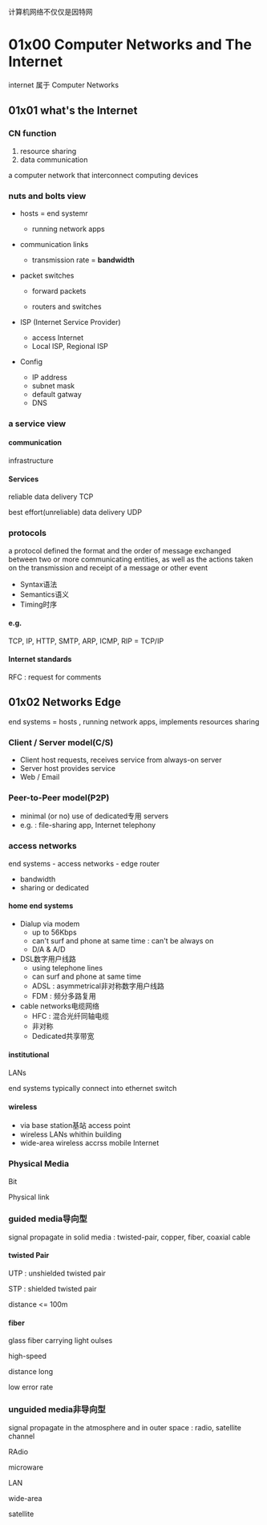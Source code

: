 计算机网络不仅仅是因特网

# 01x00 Computer Networks and The Internet

internet 属于 Computer Networks

## 01x01 what's the Internet

### CN function

1. resource sharing
2. data communication

a computer network that interconnect computing devices

### nuts and bolts view

- hosts = end systemr

  - running network apps
- communication links

  - transmission rate = **bandwidth**
- packet switches

  - forward packets

  - routers and switches
- ISP (Internet Service Provider)

  - access Internet
  - Local ISP, Regional ISP
- Config
  - IP address
  - subnet mask
  - default gatway
  - DNS

### a service view

#### communication

infrastructure

#### Services 

reliable data delivery TCP

best effort(unreliable) data delivery UDP

### protocols

a protocol defined the format and the order of message exchanged between two or more communicating entities, as well as the actions taken on the transmission and receipt of a message or other event

- Syntax语法
- Semantics语义
- Timing时序

#### e.g.

TCP, IP, HTTP, SMTP, ARP, ICMP, RIP = TCP/IP

#### Internet standards

RFC : request for comments



## 01x02 Networks Edge

end systems = hosts , running network apps, implements resources sharing

### Client / Server model(C/S)

- Client host requests, receives service from always-on server
- Server host provides service
- Web / Email

### Peer-to-Peer model(P2P)

- minimal (or no) use of dedicated专用 servers
- e.g. : file-sharing app, Internet telephony



### access networks

end systems - access networks - edge router

- bandwidth
- sharing or dedicated

#### home end systems

- Dialup via modem
  - up to 56Kbps
  - can't surf and phone at same time : can't be always on
  - D/A & A/D
- DSL数字用户线路
  - using telephone lines
  - can surf and phone at same time
  - ADSL : asymmetrical非对称数字用户线路
  - FDM : 频分多路复用
- cable networks电缆网络
  - HFC : 混合光纤同轴电缆
  - 非对称
  - Dedicated共享带宽

#### institutional

LANs

end systems typically connect into ethernet switch

#### wireless

- via base station基站 access point
- wireless LANs whithin building
- wide-area wireless accrss mobile Internet



### Physical Media

Bit

Physical link

### guided media导向型

signal propagate in solid media : twisted-pair, copper, fiber, coaxial cable

#### twisted Pair

UTP : unshielded twisted pair

STP : shielded twisted pair

distance <= 100m

#### fiber

glass fiber carrying light oulses

high-speed

distance long

low error rate

### unguided media非导向型

signal propagate in the atmosphere and in outer space : radio, satellite channel

RAdio

microware

LAN

wide-area

satellite
